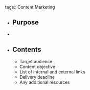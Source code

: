 tags:: Content Marketing

- ## Purpose
-
- ## Contents
	- Target audience
	- Content objective
	- List of internal and external links
	- Delivery deadline
	- Any additional resources